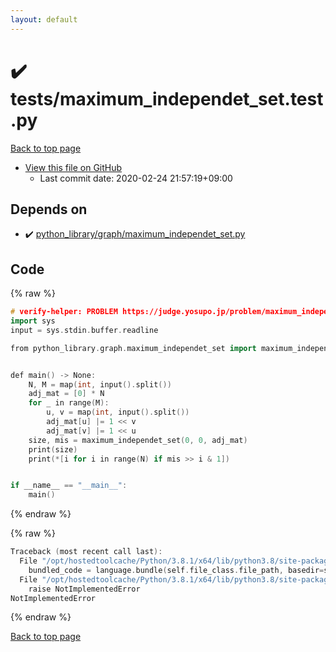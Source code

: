 ```yaml
---
layout: default
---
```


<!-- mathjax config similar to math.stackexchange -->
<script type="text/javascript" async
  src="https://cdnjs.cloudflare.com/ajax/libs/mathjax/2.7.5/MathJax.js?config=TeX-MML-AM_CHTML">
</script>
<script type="text/x-mathjax-config">
  MathJax.Hub.Config({
    TeX: { equationNumbers: { autoNumber: "AMS" }},
    tex2jax: {
      inlineMath: [ ['$','$'] ],
      processEscapes: true
    },
    "HTML-CSS": { matchFontHeight: false },
    displayAlign: "left",
    displayIndent: "2em"
  });
</script>

<script type="text/javascript" src="https://cdnjs.cloudflare.com/ajax/libs/jquery/3.4.1/jquery.min.js"></script>
<script src="https://cdn.jsdelivr.net/npm/jquery-balloon-js@1.1.2/jquery.balloon.min.js" integrity="sha256-ZEYs9VrgAeNuPvs15E39OsyOJaIkXEEt10fzxJ20+2I=" crossorigin="anonymous"></script>
<script type="text/javascript" src="../../assets/js/copy-button.js"></script>
<link rel="stylesheet" href="../../assets/css/copy-button.css" />


# :heavy_check_mark: tests/maximum_independet_set.test.py

<a href="../../index.html">Back to top page</a>

* <a href="{{ site.github.repository_url }}/blob/master/tests/maximum_independet_set.test.py">View this file on GitHub</a>
    - Last commit date: 2020-02-24 21:57:19+09:00




## Depends on

* :heavy_check_mark: <a href="../../library/python_library/graph/maximum_independet_set.py.html">python_library/graph/maximum_independet_set.py</a>


## Code

<a id="unbundled"></a>
{% raw %}
```cpp
# verify-helper: PROBLEM https://judge.yosupo.jp/problem/maximum_independent_set
import sys
input = sys.stdin.buffer.readline

from python_library.graph.maximum_independet_set import maximum_independet_set


def main() -> None:
    N, M = map(int, input().split())
    adj_mat = [0] * N
    for _ in range(M):
        u, v = map(int, input().split())
        adj_mat[u] |= 1 << v
        adj_mat[v] |= 1 << u
    size, mis = maximum_independet_set(0, 0, adj_mat)
    print(size)
    print(*[i for i in range(N) if mis >> i & 1])


if __name__ == "__main__":
    main()

```
{% endraw %}

<a id="bundled"></a>
{% raw %}
```cpp
Traceback (most recent call last):
  File "/opt/hostedtoolcache/Python/3.8.1/x64/lib/python3.8/site-packages/onlinejudge_verify/docs.py", line 348, in write_contents
    bundled_code = language.bundle(self.file_class.file_path, basedir=self.cpp_source_path)
  File "/opt/hostedtoolcache/Python/3.8.1/x64/lib/python3.8/site-packages/onlinejudge_verify/languages/python.py", line 68, in bundle
    raise NotImplementedError
NotImplementedError

```
{% endraw %}

<a href="../../index.html">Back to top page</a>

